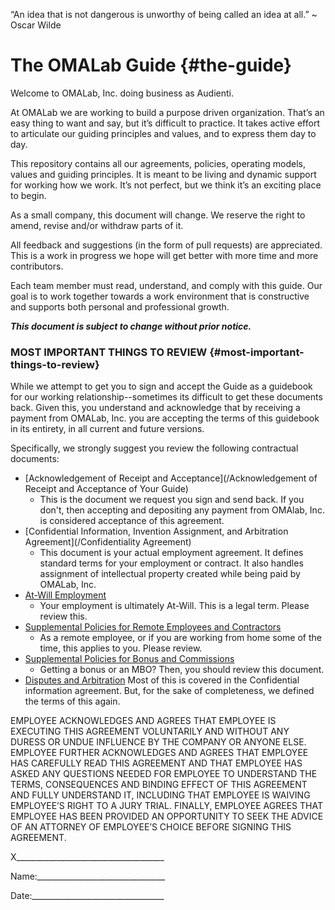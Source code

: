 “An idea that is not dangerous is unworthy of being called an idea at all.” ~ Oscar Wilde

# The OMALab Guide {#the-guide}

Welcome to OMALab, Inc. doing business as Audienti.

At OMALab we are working to build a purpose driven organization. That’s an easy thing to want and say, but it’s difficult to practice. It takes active effort to articulate our guiding principles and values, and to express them day to day.

This repository contains all our agreements, policies, operating models, values and guiding principles. It is meant to be living and dynamic support for working how we work. It’s not perfect, but we think it’s an exciting place to begin.

As a small company, this document will change. We reserve the right to amend, revise and/or withdraw parts of it.

All feedback and suggestions \(in the form of pull requests\) are appreciated. This is a work in progress we hope will get better with more time and more contributors.

Each team member must read, understand, and comply with this guide. Our goal is to work together towards a work environment that is constructive and supports both personal and professional growth.

_**This document is subject to change without prior notice.**_

### MOST IMPORTANT THINGS TO REVIEW {#most-important-things-to-review}

While we attempt to get you to sign and accept the Guide as a guidebook for our working relationship--sometimes its difficult to get these documents back. Given this, you understand and acknowledge that by receiving a payment from OMALab, Inc. you are accepting the terms of this guidebook in its entirety, in all current and future versions.

Specifically, we strongly suggest you review the following contractual documents:

* [Acknowledgement of Receipt and Acceptance](/Acknowledgement of Receipt and Acceptance of Your Guide)
  * This is the document we request you sign and send back. If you don't, then accepting and depositing any payment from OMAlab, Inc. is considered acceptance of this agreement.
* [Confidential Information, Invention Assignment, and Arbitration Agreement](/Confidentiality Agreement)
  * This document is your actual employment agreement. It defines standard terms for your employment or contract. It also handles assignment of intellectual property created while being paid by OMALab, Inc.
* [At-Will Employment](/chapter1/at-will-employment.md)
  * Your employment is ultimately At-Will. This is a legal term. Please review this.
* [Supplemental Policies for Remote Employees and Contractors](/chapter1/supplemental-policies-for-remote-employees-and-contractors.md)
  * As a remote employee, or if you are working from home some of the time, this applies to you. Please review.
* [Supplemental Policies for Bonus and Commissions](/chapter1/supplemental-policies-for-bonuses-commissions-and-other-performance-based-payments.md)
  * Getting a bonus or an MBO? Then, you should review this document.
* [Disputes and Arbitration](/chapter1/disputes-and-arbitration.md)
  Most of this is covered in the Confidential information agreement. But, for the sake of completeness, we defined the terms of this again.

EMPLOYEE ACKNOWLEDGES AND AGREES THAT EMPLOYEE IS EXECUTING THIS AGREEMENT VOLUNTARILY AND WITHOUT ANY DURESS OR UNDUE INFLUENCE BY THE COMPANY OR ANYONE ELSE. EMPLOYEE FURTHER ACKNOWLEDGES AND AGREES THAT EMPLOYEE HAS CAREFULLY READ THIS AGREEMENT AND THAT EMPLOYEE HAS ASKED ANY QUESTIONS NEEDED FOR EMPLOYEE TO UNDERSTAND THE TERMS, CONSEQUENCES AND BINDING EFFECT OF THIS AGREEMENT AND FULLY UNDERSTAND IT, INCLUDING THAT EMPLOYEE IS WAIVING EMPLOYEE’S RIGHT TO A JURY TRIAL. FINALLY, EMPLOYEE AGREES THAT EMPLOYEE HAS BEEN PROVIDED AN OPPORTUNITY TO SEEK THE ADVICE OF AN ATTORNEY OF EMPLOYEE’S CHOICE BEFORE SIGNING THIS AGREEMENT.

X\_\_\_\_\_\_\_\_\_\_\_\_\_\_\_\_\_\_\_\_\_\_\_\_\_\_\_\_\_\_\_\_\_\_\_\_\_

Name:\_\_\_\_\_\_\_\_\_\_\_\_\_\_\_\_\_\_\_\_\_\_\_\_\_\_\_\_\_\_\_\_

Date:\_\_\_\_\_\_\_\_\_\_\_\_\_\_\_\_\_\_\_\_\_\_\_\_\_\_\_\_\_\_\_\_\_

